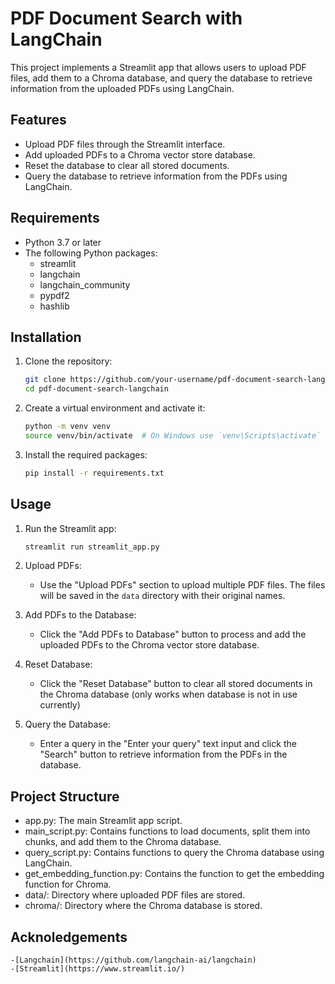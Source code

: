 # PDF Document Search with LangChain

This project implements a Streamlit app that allows users to upload PDF files, add them to a Chroma database, and query the database to retrieve information from the uploaded PDFs using LangChain.

## Features

- Upload PDF files through the Streamlit interface.
- Add uploaded PDFs to a Chroma vector store database.
- Reset the database to clear all stored documents.
- Query the database to retrieve information from the PDFs using LangChain.

## Requirements

- Python 3.7 or later
- The following Python packages:
  - streamlit
  - langchain
  - langchain_community
  - pypdf2
  - hashlib

## Installation

1. Clone the repository:
   ```bash
   git clone https://github.com/your-username/pdf-document-search-langchain.git
   cd pdf-document-search-langchain

2. Create a virtual environment and activate it:
    ```bash
    python -m venv venv
    source venv/bin/activate  # On Windows use `venv\Scripts\activate`

3. Install the required packages:
    ```bash
    pip install -r requirements.txt

## Usage

1. Run the Streamlit app:
    ```bash
    streamlit run streamlit_app.py

2. Upload PDFs:
    - Use the "Upload PDFs" section to upload multiple PDF files. The files will be saved in the `data` directory with their original names.

3. Add PDFs to the Database:
    - Click the "Add PDFs to Database" button to process and add the uploaded PDFs to the Chroma vector store database.

4. Reset Database:
    - Click the "Reset Database" button to clear all stored documents in the Chroma database (only works when database is not in use currently)

5. Query the Database:
    - Enter a query in the "Enter your query" text input and click the "Search" button to retrieve information from the PDFs in the database.

## Project Structure

- app.py: The main Streamlit app script.
- main_script.py: Contains functions to load documents, split them into chunks, and add them to the Chroma database.
- query_script.py: Contains functions to query the Chroma database using LangChain.
- get_embedding_function.py: Contains the function to get the embedding function for Chroma.
- data/: Directory where uploaded PDF files are stored.
- chroma/: Directory where the Chroma database is stored.

## Acknoledgements
    -[Langchain](https://github.com/langchain-ai/langchain)
    -[Streamlit](https://www.streamlit.io/)